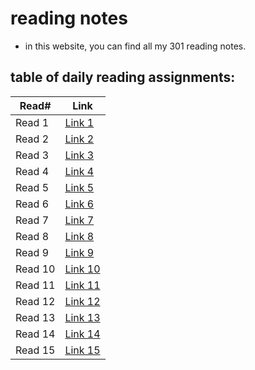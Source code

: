 # reading notes

- in this website, you can find all my 301 reading notes.

## table of daily reading assignments:

| Read#    |  Link       |
| -------  | -------     |
| Read 1   | [Link 1](https://mhd22.github.io/301-reading-notes/read-01)  |
| Read 2   | [Link 2](https://mhd22.github.io/301-reading-notes/read-02)  |
| Read 3   | [Link 3](https://mhd22.github.io/301-reading-notes/read-03)  |
| Read 4   | [Link 4](https://mhd22.github.io/301-reading-notes/read-04)  |
| Read 5   | [Link 5](https://mhd22.github.io/301-reading-notes/read-04)  |
| Read 6   | [Link 6](https://mhd22.github.io/301-reading-notes/read-04)  |
| Read 7   | [Link 7](https://mhd22.github.io/301-reading-notes/read-04)  |
| Read 8   | [Link 8](https://mhd22.github.io/301-reading-notes/read-04)  |
| Read 9   | [Link 9]()  |
| Read 10  | [Link 10]() |
| Read 11  | [Link 11]() |
| Read 12  | [Link 12]() |
| Read 13  | [Link 13]() |
| Read 14  | [Link 14]() |
| Read 15  | [Link 15]() |